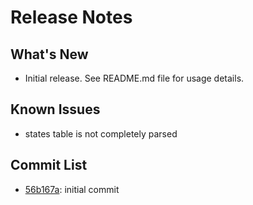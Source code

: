 # Release Notes

## What's New

- Initial release.  See README.md file for usage details.

## Known Issues

- states table is not completely parsed

## Commit List

- <a href='https://github.com/LearningToPi/pfsense_api/commit/56b167a5be5fbe016041c3b00441be246990c4eb'>56b167a</a>: initial commit
